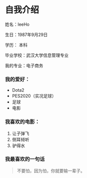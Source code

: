 # 自我介绍 
姓名：leeHo

生日：1987年9月29日

学历： 本科

毕业学校：武汉大学信息管理专业

我的专业：电子商务

### 我的爱好：
* Dota2
* PES2020（实况足球）
* 足球
* 电影

### 我喜欢的电影：
1. 让子弹飞
2. 侧耳倾听
3. 驴得水

### 我最喜欢的一句话
> 不要怕，因为怕，你就要输一辈子。




